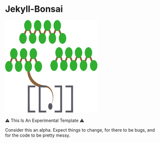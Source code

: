 # Jekyll-Bonsai

<img src="https://github.com/manunamz/jekyll-bonsai/blob/main/assets/img/bonsai-light.svg" width="300" height="300"/>

⚠️ This Is An Experimental Template ⚠️

Consider this an alpha. Expect things to change, for there to be bugs, and for the code to be pretty messy.
